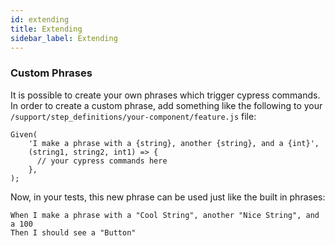 ```yaml
---
id: extending
title: Extending
sidebar_label: Extending
---
```

### Custom Phrases
It is possible to create your own phrases which trigger cypress commands. In order to create a custom phrase, add something like the following to your `/support/step_definitions/your-component/feature.js` file:

```
Given(
    'I make a phrase with a {string}, another {string}, and a {int}',
    (string1, string2, int1) => {
      // your cypress commands here
    },
);
```

Now, in your tests, this new phrase can be used just like the built in phrases:

```
When I make a phrase with a "Cool String", another "Nice String", and a 100
Then I should see a "Button"
```